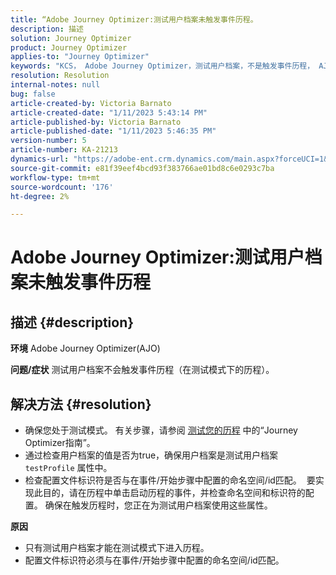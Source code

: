 ```yaml
---
title: “Adobe Journey Optimizer:测试用户档案未触发事件历程。
description: 描述
solution: Journey Optimizer
product: Journey Optimizer
applies-to: "Journey Optimizer"
keywords: "KCS， Adobe Journey Optimizer，测试用户档案，不是触发事件历程， AJO"
resolution: Resolution
internal-notes: null
bug: false
article-created-by: Victoria Barnato
article-created-date: "1/11/2023 5:43:14 PM"
article-published-by: Victoria Barnato
article-published-date: "1/11/2023 5:46:35 PM"
version-number: 5
article-number: KA-21213
dynamics-url: "https://adobe-ent.crm.dynamics.com/main.aspx?forceUCI=1&pagetype=entityrecord&etn=knowledgearticle&id=694ca26a-d791-ed11-aad1-6045bd006d92"
source-git-commit: e81f39eef4bcd93f383766ae01bd8c6e0293c7ba
workflow-type: tm+mt
source-wordcount: '176'
ht-degree: 2%

---
```


# Adobe Journey Optimizer:测试用户档案未触发事件历程

## 描述 {#description}

<b>环境</b>
Adobe Journey Optimizer(AJO)

<b>问题/症状</b>
测试用户档案不会触发事件历程（在测试模式下的历程）。


## 解决方法 {#resolution}


- 确保您处于测试模式。 有关步骤，请参阅 [测试您的历程](https://experienceleague.adobe.com/docs/journey-optimizer/using/orchestrate-journeys/create-journey/testing-the-journey.html) 中的“Journey Optimizer指南”。
- 通过检查用户档案的值是否为true，确保用户档案是测试用户档案 `testProfile` 属性中。
- 检查配置文件标识符是否与在事件/开始步骤中配置的命名空间/id匹配。  要实现此目的，请在历程中单击启动历程的事件，并检查命名空间和标识符的配置。 确保在触发历程时，您正在为测试用户档案使用这些属性。

<b>原因</b>
- 只有测试用户档案才能在测试模式下进入历程。
- 配置文件标识符必须与在事件/开始步骤中配置的命名空间/id匹配。

